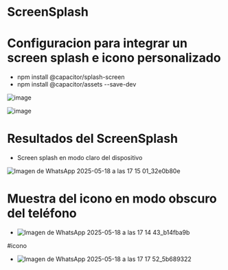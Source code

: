 # ScreenSplash

# Configuracion para integrar un screen splash e icono personalizado

- npm install @capacitor/splash-screen
- npm install @capacitor/assets --save-dev

![image](https://github.com/user-attachments/assets/735c1e20-e334-4b60-9b93-e311c091b2ce)


![image](https://github.com/user-attachments/assets/a024a16c-598f-4a7d-80f0-b1f941db86da)


# Resultados del ScreenSplash
- Screen splash en modo claro del dispositivo
  
![Imagen de WhatsApp 2025-05-18 a las 17 15 01_32e0b80e](https://github.com/user-attachments/assets/1d586863-175e-4631-99f1-83740346b56b)

# Muestra del icono en modo obscuro del teléfono

- ![Imagen de WhatsApp 2025-05-18 a las 17 14 43_b14fba9b](https://github.com/user-attachments/assets/9b0bad39-c3fb-4399-a8c0-72cfaf8ae77d)

#icono 

- ![Imagen de WhatsApp 2025-05-18 a las 17 17 52_5b689322](https://github.com/user-attachments/assets/59586522-f876-4b5a-890e-a7ad559371ad)



